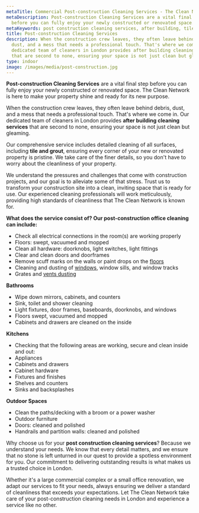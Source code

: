 ```yaml
---
metaTitle: Commercial Post-construction Cleaning Services - The Clean Network
metaDescription: Post-construction Cleaning Services are a vital final step
  before you can fully enjoy your newly constructed or renovated space.
metaKeywords: post construction cleaning services, after building, tile and grout, london
title: Post-construction Cleaning Services
description: When the construction crew leaves, they often leave behind debris,
  dust, and a mess that needs a professional touch. That's where we come in. Our
  dedicated team of cleaners in London provides after building cleaning services
  that are second to none, ensuring your space is not just clean but gleaming.
type: indoor
image: /images/media/post-construction.jpg
---
```

<strong>Post-construction Cleaning Services</strong> are a vital final step before you can fully enjoy your newly constructed or renovated space. The Clean Network is here to make your property shine and ready for its new purpose.

When the construction crew leaves, they often leave behind debris, dust, and a mess that needs a professional touch. That's where we come in. Our dedicated team of cleaners in London provides <strong>after building cleaning services</strong> that are second to none, ensuring your space is not just clean but gleaming.

Our comprehensive service includes detailed cleaning of all surfaces, including <strong>tile and grout</strong>, ensuring every corner of your new or renovated property is pristine. We take care of the finer details, so you don't have to worry about the cleanliness of your property.

We understand the pressures and challenges that come with construction projects, and our goal is to alleviate some of that stress. Trust us to transform your construction site into a clean, inviting space that is ready for use. Our experienced cleaning professionals will work meticulously, providing high standards of cleanliness that The Clean Network is known for.

**What does the service consist of? Our post-construction office cleaning can include:**

* Check all electrical connections in the room(s) are working properly
* Floors: swept, vacuumed and mopped
* Clean all hardware: doorknobs, light switches, light fittings
* Clear and clean doors and doorframes
* Remove scuff marks on the walls or paint drops on the [floors](https://cleannetwork.co.uk/services/floors/)
* Cleaning and dusting of [windows](https://cleannetwork.co.uk/services/windows/), window sills, and window tracks
* Grates and [vents dusting](https://cleannetwork.co.uk/services/air-ducts-and-vents/)

**Bathrooms**

* Wipe down mirrors, cabinets, and counters
* Sink, toilet and shower cleaning
* Light fixtures, door frames, baseboards, doorknobs, and windows
* Floors swept, vacuumed and mopped
* Cabinets and drawers are cleaned on the inside

**Kitchens**

* Checking that the following areas are working, secure and clean inside and out:
* Appliances
* Cabinets and drawers
* Cabinet hardware
* Fixtures and finishes
* Shelves and counters
* Sinks and backsplashes

**Outdoor Spaces**

* Clean the paths/decking with a broom or a power washer
* Outdoor furniture
* Doors: cleaned and polished
* Handrails and partition walls: cleaned and polished

Why choose us for your <strong>post construction cleaning services</strong>? Because we understand your needs. We know that every detail matters, and we ensure that no stone is left unturned in our quest to provide a spotless environment for you. Our commitment to delivering outstanding results is what makes us a trusted choice in London.

Whether it's a large commercial complex or a small office renovation, we adapt our services to fit your needs, always ensuring we deliver a standard of cleanliness that exceeds your expectations. Let The Clean Network take care of your post-construction cleaning needs in London and experience a service like no other.